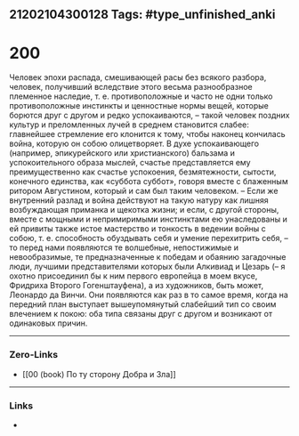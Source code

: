 21202104300128
Tags: #type_unfinished_anki
---
# 200

Человек эпохи распада, смешивающей расы без всякого разбора, человек, получивший вследствие этого весьма разнообразное племенное наследие, т. е. противоположные и часто не одни только противоположные инстинкты и ценностные нормы вещей, которые борются друг с другом и редко успокаиваются, – такой человек поздних культур и преломленных лучей в среднем становится слабее: главнейшее стремление его клонится к тому, чтобы наконец кончилась война, которую он собою олицетворяет. В духе успокаивающего (например, эпикурейского или христианского) бальзама и успокоительного образа мыслей, счастье представляется ему преимущественно как счастье успокоения, безмятежности, сытости, конечного единства, как «суббота суббот», говоря вместе с блаженным ритором Августином, который и сам был таким человеком. – Если же внутренний разлад и война действуют на такую натуру как лишняя возбуждающая приманка и щекотка жизни; и если, с другой стороны, вместе с мощными и непримиримыми инстинктами ею унаследованы и ей привиты также истое мастерство и тонкость в ведении войны с собою, т. е. способность обуздывать себя и умение перехитрить себя, – то перед нами появляются те волшебные, непостижимые и невообразимые, те предназначенные к победам и обаянию загадочные люди, лучшими представителями которых были Алкивиад и Цезарь (– я охотно присоединил бы к ним первого европейца в моем вкусе, Фридриха Второго Гогенштауфена), а из художников, быть может, Леонардо да Винчи. Они появляются как раз в то самое время, когда на передний план выступает вышеупомянутый слабейший тип со своим влечением к покою: оба типа связаны друг с другом и возникают от одинаковых причин.

---
### Zero-Links
- [[00 (book) По ту сторону Добра и Зла]]
---
### Links
-